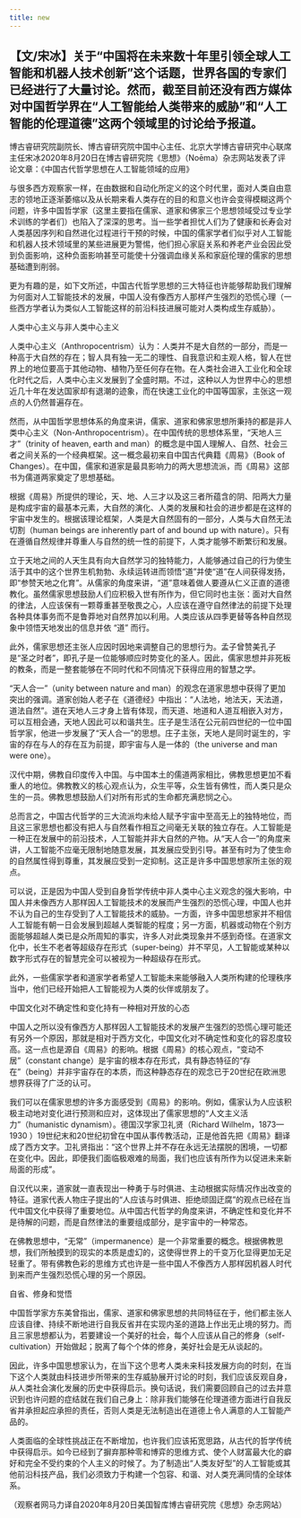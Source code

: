 ```yaml
---
title: new
---
```


##
## 【文/宋冰】关于“中国将在未来数十年里引领全球人工智能和机器人技术创新”这个话题，世界各国的专家们已经进行了大量讨论。然而，截至目前还没有西方媒体对中国哲学界在“人工智能给人类带来的威胁”和“人工智能的伦理道德”这两个领域里的讨论给予报道。



博古睿研究院副院长、博古睿研究院中国中心主任、北京大学博古睿研究中心联席主任宋冰2020年8月20日在博古睿研究院《思想》（Noēma）杂志网站发表了评论文章：《中国古代哲学思想在人工智能领域的应用》

与很多西方观察家一样，在由数据和自动化所定义的这个时代里，面对人类自由意志的领地正逐渐萎缩以及从长期来看人类存在的目的和意义也许会变得模糊这两个问题，许多中国哲学家（这里主要指在儒家、道家和佛家三个思想领域受过专业学术训练的学者们）也陷入了深深的思考。当一些学者担忧人们为了健康和长寿会对人类基因序列和自然进化过程进行干预的时候，中国的儒家学者们似乎对人工智能和机器人技术领域里的某些进展更为警惕，他们担心家庭关系和养老产业会因此受到负面影响，这种负面影响甚至可能使十分强调血缘关系和家庭伦理的儒家的思想基础遭到削弱。

更为有趣的是，如下文所述，中国古代哲学思想的三大特征也许能够帮助我们理解为何面对人工智能技术的发展，中国人没有像西方人那样产生强烈的恐慌心理（一些西方学者认为类似人工智能这样的前沿科技进展可能对人类构成生存威胁）。

人类中心主义与非人类中心主义

人类中心主义（Anthropocentrism）认为：人类并不是大自然的一部分，而是一种高于大自然的存在；智人具有独一无二的理性、自我意识和主观人格，智人在世界上的地位要高于其他动物、植物乃至任何存在物。在人类社会进入工业化和全球化时代之后，人类中心主义发展到了全盛时期。不过，这种以人为世界中心的思想近几十年在发达国家却有退潮的迹象，而在快速工业化的中国等国家，主张这一观点的人仍然普遍存在。

然而，从中国哲学思想体系的角度来讲，儒家、道家和佛家思想所秉持的都是非人类中心主义（Non-Anthropocentrism）。在中国传统的思想体系里，“天地人三才”（trinity of heaven, earth and man）的概念是中国人理解人、自然、社会三者之间关系的一个经典框架。这一概念最初来自中国古代典籍《周易》（Book of Changes）。在中国，儒家和道家是最具影响力的两大思想流派，而《周易》这部书为儒道两家奠定了思想基础。

根据《周易》所提供的理论，天、地、人三才以及这三者所蕴含的阴、阳两大力量是构成宇宙的最基本元素，大自然的演化、人类的发展和社会的进步都是在这样的宇宙中发生的。根据该理论框架，人类是大自然固有的一部分，人类与大自然无法切割（human beings are inherently part of and bound up with nature）。只有在遵循自然规律并尊重人与自然的统一性的前提下，人类才能够不断繁衍和发展。

立于天地之间的人天生具有向大自然学习的独特能力，人能够通过自己的行为使生活于其中的这个世界生机勃勃、永续运转进而领悟“道”并使“道”在人间获得发扬，即“参赞天地之化育”。从儒家的角度来讲，“道”意味着做人要遵从仁义正直的道德教化。虽然儒家思想鼓励人们应积极入世有所作为，但它同时也主张：面对大自然的律法，人应该保有一颗尊重甚至敬畏之心，人应该在遵守自然律法的前提下处理各种具体事务而不是鲁莽地对自然界加以利用。人类应该从四季更替等各种自然现象中领悟天地发出的信息并依 “道” 而行。

此外，儒家思想还主张人应因时因地来调整自己的思想行为。孟子曾赞美孔子是“圣之时者”，即孔子是一位能够顺应时势变化的圣人。因此，儒家思想并非死板的教条，而是一整套能够在不同时代和不同情况下获得应用的智慧之学。

“天人合一”（unity between nature and man）的观念在道家思想中获得了更加突出的强调。道家创始人老子在《道德经》中指出：“人法地，地法天，天法道，道法自然”。道在天地人三才身上皆有体现，而天道、地道和人道互相嵌入对方，可以互相会通，天地人因此可以和谐共生。庄子是生活在公元前四世纪的一位中国哲学家，他进一步发展了“天人合一”的思想。庄子主张，天地人是同时诞生的，宇宙的存在与人的存在互为前提，即宇宙与人是一体的（the universe and man were one）。

汉代中期，佛教自印度传入中国。与中国本土的儒道两家相比，佛教思想更加不看重人的地位。佛教教义的核心观点认为，众生平等，众生皆有佛性，而人类只是众生的一员。佛教思想鼓励人们对所有形式的生命都充满悲悯之心。

总而言之，中国古代哲学的三大流派均未给人赋予宇宙中至高无上的独特地位，而且这三家思想也都没有把人与自然看作相互之间毫无关联的独立存在。人工智能是一种正在发展中的前沿技术，人工智能并非大自然的产物。从“天人合一”的角度来讲，人工智能不应毫无限制地随意发展，其发展应受到引导。甚至有时为了使生命的自然属性得到尊重，其发展应受到一定抑制。这正是许多中国思想家所主张的观点。

可以说，正是因为中国人受到自身哲学传统中非人类中心主义观念的强大影响，中国人并未像西方人那样因人工智能技术的发展而产生强烈的恐慌心理，中国人也并不认为自己的生存受到了人工智能技术的威胁。一方面，许多中国思想家并不相信人工智能有朝一日会发展到超越人类智能的程度；另一方面，机器或动物在个别方面能够超越人类已是众所周知的事实，许多人对此类现象并不感到奇怪。在道家文化中，长生不老者等超级存在形式（super-being）并不罕见，人工智能或某种以数字形式存在的智慧完全可以被视为一种超级存在形式。

此外，一些儒家学者和道家学者希望人工智能未来能够融入人类所构建的伦理秩序当中，他们已经开始把人工智能视为人类的伙伴或朋友了。

中国文化对不确定性和变化持有一种相对开放的心态

中国人之所以没有像西方人那样因人工智能技术的发展产生强烈的恐慌心理可能还有另外一个原因，那就是相对于西方文化，中国文化对不确定性和变化的容忍度较高。这一点也是源自《周易》的影响。根据《周易》的核心观点，“变动不居”（constant change）是宇宙的根本存在形式，具有静态特征的“存在”（being）并非宇宙存在的本质，而这种静态存在的观念已于20世纪在欧洲思想界获得了广泛的认可。

我们可以在儒家思想的许多方面感受到《周易》的影响。例如，儒家认为人应该积极主动地对变化进行预测和应对，这体现出了儒家思想的“人文主义活力”（humanistic dynamism）。德国汉学家卫礼贤（Richard Wilhelm，1873—1930 ）19世纪末和20世纪初曾在中国从事传教活动，正是他首先把《周易》翻译成了西方文字。卫礼贤指出：“这个世界上并不存在永远无法摆脱的困境，一切都在变化中。因此，即便我们面临极艰难的局面，我们也应该有所作为以促进未来新局面的形成”。

自汉代以来，道家就一直表现出一种勇于与时俱进、主动根据实际情况作出改变的特征。道家代表人物庄子提出的“人应该与时俱进、拒绝顽固迂腐”的观点已经在当代中国文化中获得了重要地位。从中国古代哲学的角度来讲，不确定性和变化并不是待解的问题，而是自然律法的重要组成部分，是宇宙中的一种常态。

在佛教思想中，“无常”（impermanence）是一个非常重要的概念。根据佛教思想，我们所触摸到的现实的本质是虚幻的，这使得世界上的千变万化显得更加无足轻重了。带有佛教色彩的思维方式也许是一些中国人不像西方人那样因机器人时代到来而产生强烈恐慌心理的另一个原因。

自省、修身和觉悟

中国哲学家方东美曾指出，儒家、道家和佛家思想的共同特征在于，他们都主张人应该自律、持续不断地进行自我反省并在实现内圣的道路上作出无止境的努力。而且三家思想都认为，若要建设一个美好的社会，每个人应该从自己的修身（self-cultivation）开始做起；脱离了每个个体的修身，美好社会是无从谈起的。

因此，许多中国思想家认为，在当下这个思考人类未来科技发展方向的时刻，在当下这个人类就由科技进步所带来的生存威胁展开讨论的时刻，我们应该反观自身，从人类社会演化发展的历史中获得启示。换句话说，我们需要回顾自己的过去并意识到也许问题的症结就在我们自己身上：除非我们能够在伦理道德方面进行自我反省并承担起应承担的责任，否则人类是无法制造出在道德上令人满意的人工智能产品的。

人类面临的全球性挑战正在不断增加，也许我们应该拓宽思路，从古代的哲学传统中获得启示。如今已经到了摒弃那种零和博弈的思维方式、使个人财富最大化的癖好和完全不受约束的个人主义的时候了。为了制造出“人类友好型”的人工智能或其他前沿科技产品，我们必须致力于构建一个包容、和谐、对人类充满同情的全球体系。

（观察者网马力译自2020年8月20日美国智库博古睿研究院《思想》杂志网站）
